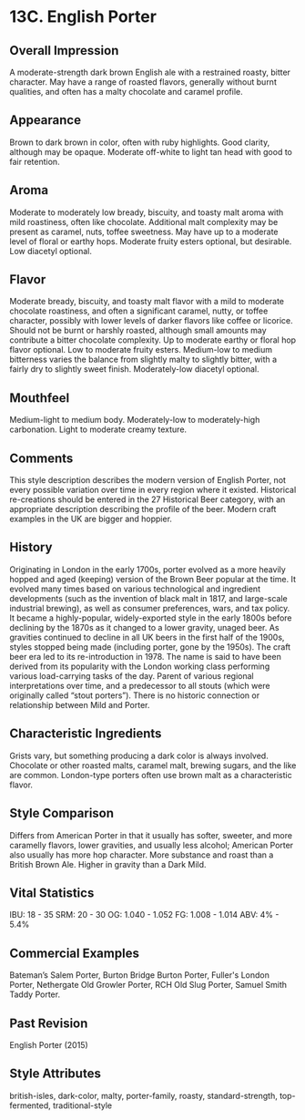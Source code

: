# 13C. English Porter

## Overall Impression

A moderate-strength dark brown English ale with a restrained roasty, bitter character. May have a range of roasted flavors, generally without burnt qualities, and often has a malty chocolate and caramel profile.

## Appearance

Brown to dark brown in color, often with ruby highlights. Good clarity, although may be opaque. Moderate off-white to light tan head with good to fair retention.

## Aroma

Moderate to moderately low bready, biscuity, and toasty malt aroma with mild roastiness, often like chocolate. Additional malt complexity may be present as caramel, nuts, toffee sweetness. May have up to a moderate level of floral or earthy hops. Moderate fruity esters optional, but desirable. Low diacetyl optional.

## Flavor

Moderate bready, biscuity, and toasty malt flavor with a mild to moderate chocolate roastiness, and often a significant caramel, nutty, or toffee character, possibly with lower levels of darker flavors like coffee or licorice. Should not be burnt or harshly roasted, although small amounts may contribute a bitter chocolate complexity. Up to moderate earthy or floral hop flavor optional. Low to moderate fruity esters. Medium-low to medium bitterness varies the balance from slightly malty to slightly bitter, with a fairly dry to slightly sweet finish. Moderately-low diacetyl optional.

## Mouthfeel

Medium-light to medium body. Moderately-low to moderately-high carbonation. Light to moderate creamy texture.

## Comments

This style description describes the modern version of English Porter, not every possible variation over time in every region where it existed. Historical re-creations should be entered in the 27 Historical Beer category, with an appropriate description describing the profile of the beer. Modern craft examples in the UK are bigger and hoppier.

## History

Originating in London in the early 1700s, porter evolved as a more heavily hopped and aged (keeping) version of the Brown Beer popular at the time. It evolved many times based on various technological and ingredient developments (such as the invention of black malt in 1817, and large-scale industrial brewing), as well as consumer preferences, wars, and tax policy. It became a highly-popular, widely-exported style in the early 1800s before declining by the 1870s as it changed to a lower gravity, unaged beer. As gravities continued to decline in all UK beers in the first half of the 1900s, styles stopped being made (including porter, gone by the 1950s). The craft beer era led to its re-introduction in 1978. The name is said to have been derived from its popularity with the London working class performing various load-carrying tasks of the day. Parent of various regional interpretations over time, and a predecessor to all stouts (which were originally called “stout porters”). There is no historic connection or relationship between Mild and Porter.

## Characteristic Ingredients

Grists vary, but something producing a dark color is always involved. Chocolate or other roasted malts, caramel malt, brewing sugars, and the like are common. London-type porters often use brown malt as a characteristic flavor.

## Style Comparison

Differs from American Porter in that it usually has softer, sweeter, and more caramelly flavors, lower gravities, and usually less alcohol; American Porter also usually has more hop character. More substance and roast than a British Brown Ale. Higher in gravity than a Dark Mild.

## Vital Statistics

IBU: 18 - 35
SRM: 20 - 30
OG: 1.040 - 1.052
FG: 1.008 - 1.014
ABV: 4% - 5.4%

## Commercial Examples

Bateman’s Salem Porter, Burton Bridge Burton Porter, Fuller's London Porter, Nethergate Old Growler Porter, RCH Old Slug Porter, Samuel Smith Taddy Porter.

## Past Revision

English Porter (2015)

## Style Attributes

british-isles, dark-color, malty, porter-family, roasty, standard-strength, top-fermented, traditional-style